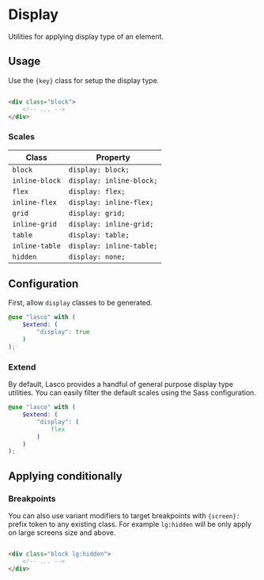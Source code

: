 # Display

Utilities for applying display type of an element.

## Usage

Use the `{key}` class for setup the display type.

```html

<div class="block">
    <!-- ... -->
</div>
```

### Scales

| Class          | Property                 |
|----------------|--------------------------|
| `block`        | `display: block;`        |
| `inline-block` | `display: inline-block;` |
| `flex`         | `display: flex;`         |
| `inline-flex`  | `display: inline-flex;`  |
| `grid`         | `display: grid;`         |
| `inline-grid`  | `display: inline-grid;`  |
| `table`        | `display: table;`        |
| `inline-table` | `display: inline-table;` |
| `hidden`       | `display: none;`         |

## Configuration

First, allow `display` classes to be generated.

```scss
@use "lasco" with (
    $extend: (
        "display": true
    )
);
```

### Extend

By default, Lasco provides a handful of general purpose display type utilities. You can easily filter the default scales
using the Sass configuration.

```scss
@use "lasco" with (
    $extend: (
        "display": (
            flex
        )
    )
);
```

## Applying conditionally

### Breakpoints

You can also use variant modifiers to target breakpoints with `{screen}:` prefix token to any existing class. For
example `lg:hidden` will be only apply on large screens size and above.

```html

<div class="block lg:hidden">
    <!-- ... -->
</div>
```
